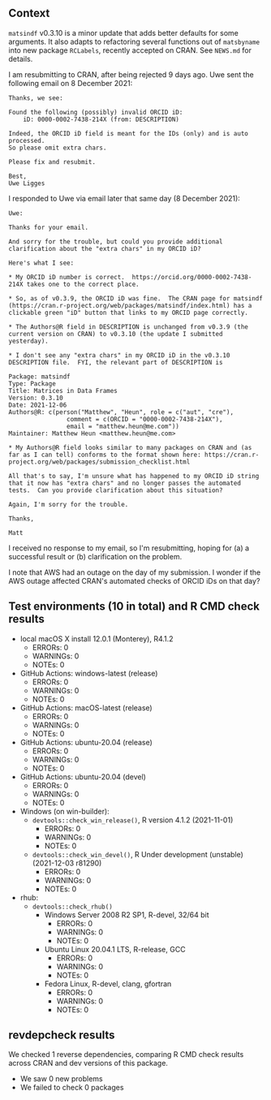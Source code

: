 ## Context

`matsindf` v0.3.10 is a minor update that adds better defaults for some arguments.
It also adapts to refactoring several functions out of `matsbyname`
into new package `RCLabels`, recently accepted on CRAN.
See `NEWS.md` for details.

I am resubmitting to CRAN, after being rejected 9 days ago. 
Uwe sent the following email on 8 December 2021:

    Thanks, we see:

    Found the following (possibly) invalid ORCID iD:
        iD: 0000-0002-7438-214X (from: DESCRIPTION)

    Indeed, the ORCID iD field is meant for the IDs (only) and is auto processed. 
    So please omit extra chars.

    Please fix and resubmit.

    Best,
    Uwe Ligges

I responded to Uwe via email later that same day (8 December 2021):

    Uwe:

    Thanks for your email.  

    And sorry for the trouble, but could you provide additional clarification about the "extra chars" in my ORCID iD?  

    Here's what I see:

    * My ORCID iD number is correct.  https://orcid.org/0000-0002-7438-214X takes one to the correct place.

    * So, as of v0.3.9, the ORCID iD was fine.  The CRAN page for matsindf (https://cran.r-project.org/web/packages/matsindf/index.html) has a clickable green "iD" button that links to my ORCID page correctly.

    * The Authors@R field in DESCRIPTION is unchanged from v0.3.9 (the current version on CRAN) to v0.3.10 (the update I submitted yesterday).

    * I don't see any "extra chars" in my ORCID iD in the v0.3.10 DESCRIPTION file.  FYI, the relevant part of DESCRIPTION is

    Package: matsindf
    Type: Package
    Title: Matrices in Data Frames
    Version: 0.3.10
    Date: 2021-12-06
    Authors@R: c(person("Matthew", "Heun", role = c("aut", "cre"),
                    comment = c(ORCID = "0000-0002-7438-214X"),
                    email = "matthew.heun@me.com"))
    Maintainer: Matthew Heun <matthew.heun@me.com>

    * My Authors@R field looks similar to many packages on CRAN and (as far as I can tell) conforms to the format shown here: https://cran.r-project.org/web/packages/submission_checklist.html

    All that's to say, I'm unsure what has happened to my ORCID iD string that it now has "extra chars" and no longer passes the automated tests.  Can you provide clarification about this situation?

    Again, I'm sorry for the trouble.  

    Thanks,

    Matt

I received no response to my email, so I'm resubmitting, hoping for (a) a successful result or (b) clarification on the problem. 

I note that AWS had an outage on the day of my submission.
I wonder if the AWS outage affected CRAN's automated checks of ORCID iDs
on that day?

## Test environments (10 in total) and R CMD check results

* local macOS X install 12.0.1 (Monterey), R4.1.2
    * ERRORs: 0
    * WARNINGs: 0
    * NOTEs: 0
* GitHub Actions: windows-latest (release)
    * ERRORs: 0
    * WARNINGs: 0
    * NOTEs: 0
* GitHub Actions: macOS-latest (release)
    * ERRORs: 0
    * WARNINGs: 0
    * NOTEs: 0
* GitHub Actions: ubuntu-20.04 (release)
    * ERRORs: 0
    * WARNINGs: 0
    * NOTEs: 0
* GitHub Actions: ubuntu-20.04 (devel)
    * ERRORs: 0
    * WARNINGs: 0
    * NOTEs: 0
* Windows (on win-builder):
    * `devtools::check_win_release()`, R version 4.1.2 (2021-11-01)
        * ERRORs: 0
        * WARNINGs: 0
        * NOTEs: 0
    * `devtools::check_win_devel()`, R Under development (unstable) (2021-12-03 r81290)
        * ERRORs: 0
        * WARNINGs: 0
        * NOTEs: 0
* rhub:
    * `devtools::check_rhub()`
        * Windows Server 2008 R2 SP1, R-devel, 32/64 bit
            * ERRORs: 0
            * WARNINGs: 0
            * NOTEs: 0
        * Ubuntu Linux 20.04.1 LTS, R-release, GCC
            * ERRORs: 0
            * WARNINGs: 0
            * NOTEs: 0
        * Fedora Linux, R-devel, clang, gfortran
            * ERRORs: 0
            * WARNINGs: 0
            * NOTEs: 0


## revdepcheck results

We checked 1 reverse dependencies, comparing R CMD check results across CRAN and dev versions of this package.

 * We saw 0 new problems
 * We failed to check 0 packages


